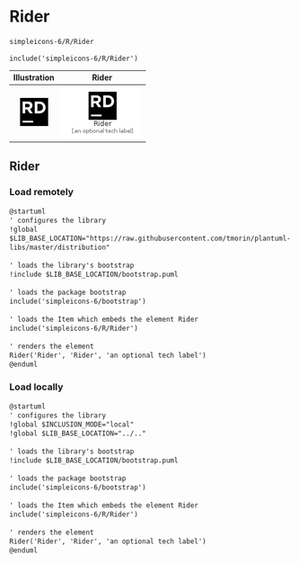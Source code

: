 # Rider


```text
simpleicons-6/R/Rider
```

```text
include('simpleicons-6/R/Rider')
```



| Illustration | Rider |
| :---: | :---: |
| ![illustration for Illustration](../../simpleicons-6/R/Rider.png) | ![illustration for Rider](../../simpleicons-6/R/Rider.Local.png) |




## Rider

### Load remotely
```plantuml
@startuml
' configures the library
!global $LIB_BASE_LOCATION="https://raw.githubusercontent.com/tmorin/plantuml-libs/master/distribution"

' loads the library's bootstrap
!include $LIB_BASE_LOCATION/bootstrap.puml

' loads the package bootstrap
include('simpleicons-6/bootstrap')

' loads the Item which embeds the element Rider
include('simpleicons-6/R/Rider')

' renders the element
Rider('Rider', 'Rider', 'an optional tech label')
@enduml
```

### Load locally
```plantuml
@startuml
' configures the library
!global $INCLUSION_MODE="local"
!global $LIB_BASE_LOCATION="../.."

' loads the library's bootstrap
!include $LIB_BASE_LOCATION/bootstrap.puml

' loads the package bootstrap
include('simpleicons-6/bootstrap')

' loads the Item which embeds the element Rider
include('simpleicons-6/R/Rider')

' renders the element
Rider('Rider', 'Rider', 'an optional tech label')
@enduml
```

